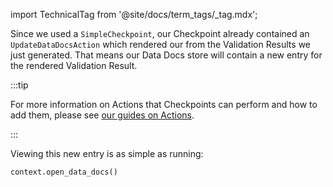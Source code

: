 import TechnicalTag from '@site/docs/term_tags/_tag.mdx';

Since we used a `SimpleCheckpoint`, our Checkpoint already contained an `UpdateDataDocsAction` which rendered our <TechnicalTag tag="data_docs" text="Data Docs"/> from the Validation Results we just generated. That means our Data Docs store will contain a new entry for the rendered Validation Result.

:::tip 

For more information on Actions that Checkpoints can perform and how to add them, please see [our guides on Actions](../../../../docs/guides/validation/#actions).

:::

Viewing this new entry is as simple as running:

```python
context.open_data_docs()
```